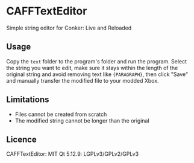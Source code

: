 # CAFFTextEditor
Simple string editor for Conker: Live and Reloaded

## Usage
Copy the ``text`` folder to the program's folder and run the program.
Select the string you want to edit, make sure it stays within the length of the original string and avoid removing text like ``{PARAGRAPH}``, then click "Save" and manually transfer the modified file to your modded Xbox.

## Limitations
- Files cannot be created from scratch
- The modified string cannot be longer than the original

## Licence
CAFFTextEditor: MIT
Qt 5.12.9: LGPLv3/GPLv2/GPLv3

